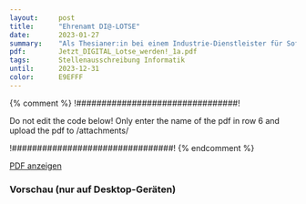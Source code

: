 ```yaml
---
layout:     post
title:      "Ehrenamt DI@-LOTSE"
date:       2023-01-27
summary:    "Als Thesianer:in bei einem Industrie-Dienstleister für Softwareentwicklung hast Du die Möglichkeit, in ein Projekt einzutauchen, dessen Ergebnis Du „anfassen“ kannst. Du erweiterst Dein Leistungs- und Wissensspektrum auf besondere Weise und kannst dabei immer auf den Förderwillen und die Unterstützung der Kolleg:innen bauen. Ein wertschätzender Umgang miteinander motiviert uns zu echter Teamarbeit. Deine Arbeit wird umfassend begleitet, Du erhältst und gibst Feedback und stellst damit die Weichen für Deine berufliche Zukunft!"
pdf:        Jetzt_DIGITAL_Lotse_werden!_1a.pdf
tags:       Stellenausschreibung Informatik
until:		2023-12-31
color:      E9EFFF
---
```


{% comment %}
!################################!

Do not edit the code below! Only enter the name of the pdf in row 6 and upload the pdf to /attachments/

!################################!
{% endcomment %}

<a class="btn btn-primary" href="{{ site.url }}/attachments/{{page.pdf}}">PDF anzeigen</a>

<h3>Vorschau (nur auf Desktop-Geräten)</h3>
<div class="d-none d-sm-block">
    <object data="{{ site.url }}/attachments/{{page.pdf}}" width="100%" height="1010" type='application/pdf'>
    </object>
</div>
